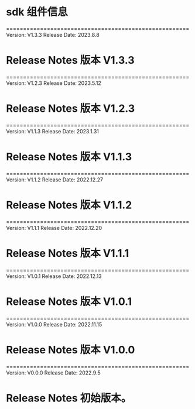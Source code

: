 # sdk 组件信息
======================================================
Version: V1.3.3
Release Date: 2023.8.8

Release Notes
版本 V1.3.3
======================================================

======================================================
Version: V1.2.3
Release Date: 2023.5.12

Release Notes
版本 V1.2.3
======================================================

======================================================
Version: V1.1.3
Release Date: 2023.1.31

Release Notes
版本 V1.1.3
======================================================

======================================================
Version: V1.1.2
Release Date: 2022.12.27

Release Notes
版本 V1.1.2
======================================================

======================================================
Version: V1.1.1
Release Date: 2022.12.20

Release Notes
版本 V1.1.1
======================================================

======================================================
Version: V1.0.1
Release Date: 2022.12.13

Release Notes
版本 V1.0.1
======================================================

======================================================
Version: V1.0.0
Release Date: 2022.11.15

Release Notes
版本 V1.0.0
======================================================

======================================================
Version: V0.0.0
Release Date: 2022.9.5

Release Notes
初始版本。
======================================================